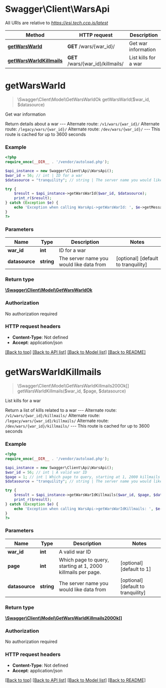 # Swagger\Client\WarsApi

All URIs are relative to *https://esi.tech.ccp.is/latest*

Method | HTTP request | Description
------------- | ------------- | -------------
[**getWarsWarId**](WarsApi.md#getWarsWarId) | **GET** /wars/{war_id}/ | Get war information
[**getWarsWarIdKillmails**](WarsApi.md#getWarsWarIdKillmails) | **GET** /wars/{war_id}/killmails/ | List kills for a war


# **getWarsWarId**
> \Swagger\Client\Model\GetWarsWarIdOk getWarsWarId($war_id, $datasource)

Get war information

Return details about a war  ---  Alternate route: `/v1/wars/{war_id}/`  Alternate route: `/legacy/wars/{war_id}/`  Alternate route: `/dev/wars/{war_id}/`   ---  This route is cached for up to 3600 seconds

### Example
```php
<?php
require_once(__DIR__ . '/vendor/autoload.php');

$api_instance = new Swagger\Client\Api\WarsApi();
$war_id = 56; // int | ID for a war
$datasource = "tranquility"; // string | The server name you would like data from

try {
    $result = $api_instance->getWarsWarId($war_id, $datasource);
    print_r($result);
} catch (Exception $e) {
    echo 'Exception when calling WarsApi->getWarsWarId: ', $e->getMessage(), PHP_EOL;
}
?>
```

### Parameters

Name | Type | Description  | Notes
------------- | ------------- | ------------- | -------------
 **war_id** | **int**| ID for a war |
 **datasource** | **string**| The server name you would like data from | [optional] [default to tranquility]

### Return type

[**\Swagger\Client\Model\GetWarsWarIdOk**](../Model/GetWarsWarIdOk.md)

### Authorization

No authorization required

### HTTP request headers

 - **Content-Type**: Not defined
 - **Accept**: application/json

[[Back to top]](#) [[Back to API list]](../../README.md#documentation-for-api-endpoints) [[Back to Model list]](../../README.md#documentation-for-models) [[Back to README]](../../README.md)

# **getWarsWarIdKillmails**
> \Swagger\Client\Model\GetWarsWarIdKillmails200Ok[] getWarsWarIdKillmails($war_id, $page, $datasource)

List kills for a war

Return a list of kills related to a war  ---  Alternate route: `/v1/wars/{war_id}/killmails/`  Alternate route: `/legacy/wars/{war_id}/killmails/`  Alternate route: `/dev/wars/{war_id}/killmails/`   ---  This route is cached for up to 3600 seconds

### Example
```php
<?php
require_once(__DIR__ . '/vendor/autoload.php');

$api_instance = new Swagger\Client\Api\WarsApi();
$war_id = 56; // int | A valid war ID
$page = 1; // int | Which page to query, starting at 1, 2000 killmails per page.
$datasource = "tranquility"; // string | The server name you would like data from

try {
    $result = $api_instance->getWarsWarIdKillmails($war_id, $page, $datasource);
    print_r($result);
} catch (Exception $e) {
    echo 'Exception when calling WarsApi->getWarsWarIdKillmails: ', $e->getMessage(), PHP_EOL;
}
?>
```

### Parameters

Name | Type | Description  | Notes
------------- | ------------- | ------------- | -------------
 **war_id** | **int**| A valid war ID |
 **page** | **int**| Which page to query, starting at 1, 2000 killmails per page. | [optional] [default to 1]
 **datasource** | **string**| The server name you would like data from | [optional] [default to tranquility]

### Return type

[**\Swagger\Client\Model\GetWarsWarIdKillmails200Ok[]**](../Model/GetWarsWarIdKillmails200Ok.md)

### Authorization

No authorization required

### HTTP request headers

 - **Content-Type**: Not defined
 - **Accept**: application/json

[[Back to top]](#) [[Back to API list]](../../README.md#documentation-for-api-endpoints) [[Back to Model list]](../../README.md#documentation-for-models) [[Back to README]](../../README.md)

